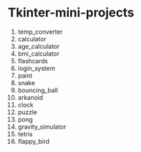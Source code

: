 # Tkinter-mini-projects

1. temp_converter
2. calculator
3. age_calculator
4. bmi_calculator
5. flashcards
6. login_system
7. paint
8. snake
9. bouncing_ball
10. arkanoid
11. clock
12. puzzle
13. pong
14. gravity_simulator
15. tetris
16. flappy_bird